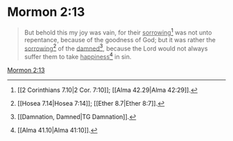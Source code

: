 # Mormon 2:13

> But behold this my joy was vain, for their <u>sorrowing</u>[^a] was not unto repentance, because of the goodness of God; but it was rather the <u>sorrowing</u>[^b] of the <u>damned</u>[^c], because the Lord would not always suffer them to take <u>happiness</u>[^d] in sin.

[Mormon 2:13](https://www.churchofjesuschrist.org/study/scriptures/bofm/morm/2?lang=eng&id=p13#p13)


[^a]: [[2 Corinthians 7.10|2 Cor. 7:10]]; [[Alma 42.29|Alma 42:29]].  
[^b]: [[Hosea 7.14|Hosea 7:14]]; [[Ether 8.7|Ether 8:7]].  
[^c]: [[Damnation, Damned|TG Damnation]].  
[^d]: [[Alma 41.10|Alma 41:10]].  
